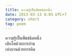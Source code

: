 ```yaml
---
title: ความรู้เป็นพืชชนิดหนึ่ง
date: 2013-03-13 8:03 UTC+7
category: short
tag: poem
---
```


ความรู้เป็นพืชชนิดหนึ่ง  
เติบโตด้วยการอ่าน  
เบ่งบานด้วยการคิด  
